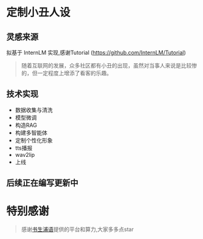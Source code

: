 # 定制小丑人设
## 灵感来源
拟基于 InternLM 实现,感谢Tutorial   (https://github.com/InternLM/Tutorial)
> 随着互联网的发展，众多社区都有小丑的出现，虽然对当事人来说是比较惨的，但一定程度上增添了看客的乐趣。  
## 技术实现
- 数据收集与清洗
- 模型微调
- 构造RAG
- 构建多智能体
- 定制个性化形象
- tts播报
- wav2lip
- 上线
## 后续正在编写更新中

# 特别感谢
> 感谢[书生浦语](https://github.com/InternLM/Tutorial)提供的平台和算力,大家多多点star
